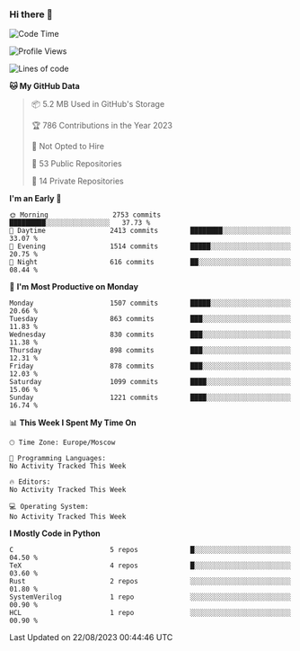 ### Hi there 👋

<!--
**SemenMartynov/SemenMartynov** is a ✨ _special_ ✨ repository because its `README.md` (this file) appears on your GitHub profile.

Here are some ideas to get you started:

- 🔭 I’m currently working on ...
- 🌱 I’m currently learning ...
- 👯 I’m looking to collaborate on ...
- 🤔 I’m looking for help with ...
- 💬 Ask me about ...
- 📫 How to reach me: ...
- 😄 Pronouns: ...
- ⚡ Fun fact: ...
-->

<!--START_SECTION:waka-->
![Code Time](http://img.shields.io/badge/Code%20Time-0%20secs-blue)

![Profile Views](http://img.shields.io/badge/Profile%20Views-0-blue)

![Lines of code](https://img.shields.io/badge/From%20Hello%20World%20I%27ve%20Written-6.8%20million%20lines%20of%20code-blue)

**🐱 My GitHub Data** 

> 📦 5.2 MB Used in GitHub's Storage 
 > 
> 🏆 786 Contributions in the Year 2023
 > 
> 🚫 Not Opted to Hire
 > 
> 📜 53 Public Repositories 
 > 
> 🔑 14 Private Repositories 
 > 
**I'm an Early 🐤** 

```text
🌞 Morning                2753 commits        █████████░░░░░░░░░░░░░░░░   37.73 % 
🌆 Daytime                2413 commits        ████████░░░░░░░░░░░░░░░░░   33.07 % 
🌃 Evening                1514 commits        █████░░░░░░░░░░░░░░░░░░░░   20.75 % 
🌙 Night                  616 commits         ██░░░░░░░░░░░░░░░░░░░░░░░   08.44 % 
```
📅 **I'm Most Productive on Monday** 

```text
Monday                   1507 commits        █████░░░░░░░░░░░░░░░░░░░░   20.66 % 
Tuesday                  863 commits         ███░░░░░░░░░░░░░░░░░░░░░░   11.83 % 
Wednesday                830 commits         ███░░░░░░░░░░░░░░░░░░░░░░   11.38 % 
Thursday                 898 commits         ███░░░░░░░░░░░░░░░░░░░░░░   12.31 % 
Friday                   878 commits         ███░░░░░░░░░░░░░░░░░░░░░░   12.03 % 
Saturday                 1099 commits        ████░░░░░░░░░░░░░░░░░░░░░   15.06 % 
Sunday                   1221 commits        ████░░░░░░░░░░░░░░░░░░░░░   16.74 % 
```


📊 **This Week I Spent My Time On** 

```text
🕑︎ Time Zone: Europe/Moscow

💬 Programming Languages: 
No Activity Tracked This Week

🔥 Editors: 
No Activity Tracked This Week

💻 Operating System: 
No Activity Tracked This Week
```

**I Mostly Code in Python** 

```text
C                        5 repos             █░░░░░░░░░░░░░░░░░░░░░░░░   04.50 % 
TeX                      4 repos             █░░░░░░░░░░░░░░░░░░░░░░░░   03.60 % 
Rust                     2 repos             ░░░░░░░░░░░░░░░░░░░░░░░░░   01.80 % 
SystemVerilog            1 repo              ░░░░░░░░░░░░░░░░░░░░░░░░░   00.90 % 
HCL                      1 repo              ░░░░░░░░░░░░░░░░░░░░░░░░░   00.90 % 
```




 Last Updated on 22/08/2023 00:44:46 UTC
<!--END_SECTION:waka-->